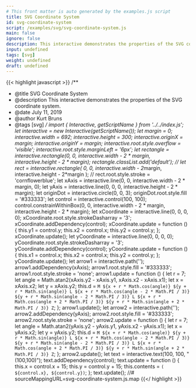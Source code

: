 ```yaml
---
# This front matter is auto generated by the examples.js script
title: SVG Coordinate System
id: svg-coordinate-system
script: /examples/svg/svg-coordinate-system.js
main: false
ignore: false
description: This interactive demonstrates the properties of the SVG coordinate system.
input: undefined
tags: [svg]
weight: undefined
draft: undefined
---
```


{{< highlight javascript >}}
/**
* @title SVG Coordinate System
* @description This interactive demonstrates the properties of the SVG coordinate system.
* @date July 11, 2019
* @author Kurt Bruns
* @tags [svg]
*/
import { Interactive, getScriptName } from '../../index.js';
let interactive = new Interactive(getScriptName());
let margin = 0;
interactive.width = 692;
interactive.height = 300;
interactive.originX = margin;
interactive.originY = margin;
interactive.root.style.overflow = 'visible';
interactive.root.style.marginLeft = '6px';
let rectangle = interactive.rectangle(0, 0, interactive.width - 2 * margin, interactive.height - 2 * margin);
rectangle.classList.add('default');
// let rect = interactive.rectangle( 0, 0, interactive.width - 2*margin, interactive.height - 2*margin );
// rect.root.style.stroke = 'cornflowerblue';
let xAxis = interactive.line(0, 0, interactive.width - 2 * margin, 0);
let yAxis = interactive.line(0, 0, 0, interactive.height - 2 * margin);
let originDot = interactive.circle(0, 0, 3);
originDot.root.style.fill = '#333333';
let control = interactive.control(100, 100);
control.constrainWithinBox(0, 0, interactive.width - 2 * margin, interactive.height - 2 * margin);
let xCoordinate = interactive.line(0, 0, 0, 0);
xCoordinate.root.style.strokeDasharray = '3';
xCoordinate.addDependency(control);
xCoordinate.update = function () {
    this.y1 = control.y;
    this.x2 = control.x;
    this.y2 = control.y;
};
xCoordinate.update();
let yCoordinate = interactive.line(0, 0, 0, 0);
yCoordinate.root.style.strokeDasharray = '3';
yCoordinate.addDependency(control);
yCoordinate.update = function () {
    this.x1 = control.x;
    this.x2 = control.x;
    this.y2 = control.y;
};
yCoordinate.update();
let arrow1 = interactive.path('');
arrow1.addDependency(xAxis);
arrow1.root.style.fill = '#333333';
arrow1.root.style.stroke = 'none';
arrow1.update = function () {
    let r = 7;
    let angle = Math.atan2(xAxis.y2 - xAxis.y1, xAxis.x2 - xAxis.x1);
    let x = xAxis.x2;
    let y = xAxis.y2;
    this.d = `M ${x + r * Math.cos(angle)} ${y + r * Math.sin(angle)}
  L ${x + r * Math.cos(angle - 2 * Math.PI / 3)} ${y + r * Math.sin(angle - 2 * Math.PI / 3)}
  L ${x + r * Math.cos(angle + 2 * Math.PI / 3)} ${y + r * Math.sin(angle + 2 * Math.PI / 3)}
            Z`;
};
arrow1.update();
let arrow2 = interactive.path('');
arrow2.addDependency(yAxis);
arrow2.root.style.fill = '#333333';
arrow2.root.style.stroke = 'none';
arrow2.update = function () {
    let r = 7;
    let angle = Math.atan2(yAxis.y2 - yAxis.y1, yAxis.x2 - yAxis.x1);
    let x = yAxis.x2;
    let y = yAxis.y2;
    this.d = `M ${x + r * Math.cos(angle)} ${y + r * Math.sin(angle)}
  L ${x + r * Math.cos(angle - 2 * Math.PI / 3)} ${y + r * Math.sin(angle - 2 * Math.PI / 3)}
  L ${x + r * Math.cos(angle + 2 * Math.PI / 3)} ${y + r * Math.sin(angle + 2 * Math.PI / 3)}
            Z`;
};
arrow2.update();
let text = interactive.text(100, 100, "(100,100)");
text.addDependency(control);
text.update = function () {
    this.x = control.x + 15;
    this.y = control.y + 15;
    this.contents = `( ${control.x}, ${control.y})`;
};
text.update();
//# sourceMappingURL=svg-coordinate-system.js.map
{{</ highlight >}}

